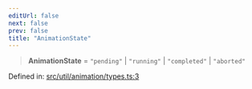 ```yaml
---
editUrl: false
next: false
prev: false
title: "AnimationState"
---
```


> **AnimationState** = `"pending"` \| `"running"` \| `"completed"` \| `"aborted"`

Defined in: [src/util/animation/types.ts:3](https://github.com/fabricjs/fabric.js/blob/e114448a1bce9b68a3e1bba337bc0c83a35c1aa5/src/util/animation/types.ts#L3)
